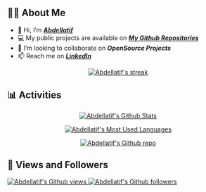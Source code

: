 ## 🙋‍♂️ About Me

- 👋 Hi, I’m <a href="https://www.linkedin.com/in/4y4n0k0ji/">***Abdellatif***</a>
- 💻 My public projects are available on ***[My Github Repositories](https://github.com/4y4n0k0ji?tab=repositories)***
- 🤝 I’m looking to collaborate on ***OpenSource Projects***
- 📫 Reach me on <a href="https://www.linkedin.com/in/4y4n0k0ji/">***LinkedIn***</a>

<p align="center">
    <a href="https://github-readme-streak-stats.herokuapp.com">
        <img alt="Abdellatif's streak" src="https://github-readme-streak-stats.herokuapp.com?user=4y4n0k0ji&theme=prussian&date_format=M%20j%5B%2C%20Y%5D"/>
    </a>
</p>


## 📊 Activities

<p align="center">
    <a href="https://github-readme-stats.vercel.app">
        <img alt="Abdellatif's Github Stats" src="https://github-readme-stats.vercel.app/api?username=4y4n0k0ji&show_icons=true&count_private=true&theme=prussian" />
    </a>
</p>

<p align="center">
    <a href="https://github-readme-stats.vercel.app">
        <img alt="Abdellatif's Most Used Languages" src="https://github-readme-stats.vercel.app/api/top-langs/?username=4y4n0k0ji&langs_count=8&count_private=true&theme=prussian" />
    </a>
</p>

<p align="center">
    <a href="https://github.com/4y4n0k0ji/WebRTC-video-chat-app">
        <img alt="Abdellatif's Github repo" src="https://github-readme-stats.vercel.app/api/pin/?username=4y4n0k0ji&repo=WebRTC-video-chat-app&theme=prussian&show_owner=false" />
    </a>
</p>


## 👀 Views and Followers

<a href="https://github.com/antonkomarev/github-profile-views-counter">
    <img src="https://komarev.com/ghpvc/?username=4y4n0k0ji&color=blue&label=PROFILE+VIEWS" alt="Abdellatif's Github views">
</a>
<a href="https://github.com/4y4n0k0ji?tab=followers">
    <img src="https://img.shields.io/github/followers/4y4n0k0ji?label=FOLLOWERS&style=social" alt="Abdellatif's Github followers">
</a>
